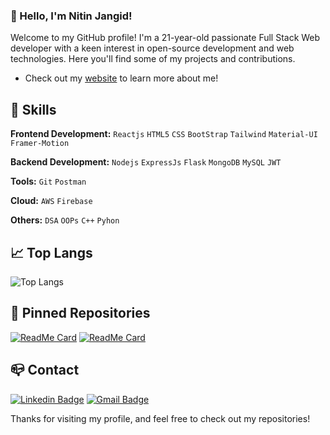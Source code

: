 ### 👋 Hello, I'm Nitin Jangid!

Welcome to my GitHub profile! I'm a 21-year-old passionate Full Stack Web developer with a keen interest in open-source development and web technologies. Here you'll find some of my projects and contributions.

- Check out my [website](https://devnitin.vercel.app/) to learn more about me!

## 🚀 Skills

**Frontend Development:** `Reactjs` `HTML5` `CSS` `BootStrap` `Tailwind` `Material-UI` `Framer-Motion`

**Backend Development:** `Nodejs` `ExpressJs` `Flask` `MongoDB` `MySQL` `JWT`

**Tools:** `Git` `Postman`

**Cloud:** `AWS` `Firebase`

**Others:** `DSA` `OOPs` `C++` `Pyhon`

## 📈 Top Langs

![Top Langs](https://github-readme-stats.vercel.app/api/top-langs/?username=OFFICIALNITIN&layout=compact)

## 📌 Pinned Repositories

[![ReadMe Card](https://github-readme-stats.vercel.app/api/pin/?username=OFFICIALNITIN&repo=YouTubeClone)](https://github.com/OFFICIALNITIN/YouTubeClone)
[![ReadMe Card](https://github-readme-stats.vercel.app/api/pin/?username=OFFICIALNITIN&repo=netflix)](https://github.com/OFFICIALNITIN/netflix)

## 📪 Contact

[![Linkedin Badge](https://img.shields.io/badge/-LinkedIn-blue?style=flat-square&logo=Linkedin&logoColor=white&link=https://www.linkedin.com/in/nitinraobca/)](https://www.linkedin.com/in/nitinraobca/)
[![Gmail Badge](https://img.shields.io/badge/-Gmail-c14438?style=flat-square&logo=Gmail&logoColor=white&link=mailto:officialnitin@gmail.com)](mailto:officialnitin@gmail.com)

Thanks for visiting my profile, and feel free to check out my repositories!
